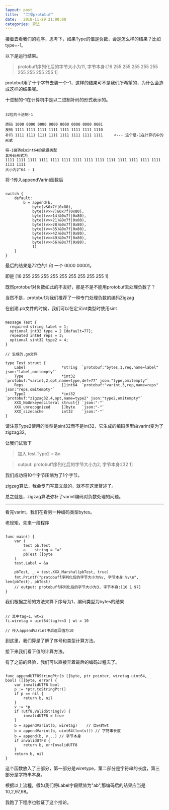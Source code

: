 ```yaml
---
layout: post
title:  "二探protobuf"
date:   2018-11-29 21:00:00
categories: 算法
---
```


接着去看我们的程序，思考下，如果Type的值是负数，会是怎么样的结果？比如type=-1。

以下是运行结果。

> protobuff序列化后的字节大小为11, 字节本身:[16 255 255 255 255 255 255 255 255 255 1]

protobuf用了十个字节去装一个-1，这样的结果可不是我们所希望的，为什么会造成这样的结果呢。

十进制的-1在计算机中是以二进制补码的形式表示的。

```

32位的十进制-1

原码 1000 0000 0000 0000 0000 0000 0000 0001
反码 1111 1111 1111 1111 1111 1111 1111 1110
补码 1111 1111 1111 1111 1111 1111 1111 1111     <--- 这个是-1在计算机中的形式

将-1强转成uint64的数据类型
其补码形式为
1111 1111 1111 1111 1111 1111 1111 1111 1111 1111 1111 1111 1111 1111 1111 1111
大小为2^64 - 1

```

将-1传入appendVarint函数后

```

switch {
    default:            
		b = append(b,
			byte(v&0x7f|0x80),
			byte((v>>7)&0x7f|0x80),
			byte((v>>14)&0x7f|0x80),
			byte((v>>21)&0x7f|0x80),
			byte((v>>28)&0x7f|0x80),
			byte((v>>35)&0x7f|0x80),
			byte((v>>42)&0x7f|0x80),
			byte((v>>49)&0x7f|0x80),
			byte((v>>56)&0x7f|0x80),
			1)
	}
}

```

最后的结果是72位的1 和 一个 0000 00001。

即是 [16 255 255 255 255 255 255 255 255 255 1]

既然protobuf对负数如此的不友好，那是不是不能用protobuf去处理负数了？

当然不是，protobuf为我们推荐了一种专门处理负数的编码Zigzag

在创建.pb文件的时候，我们可以在定义int类型时使用sint

```

message Test {
  required string label = 1;
  optional int32 type = 2 [default=77];
  repeated int64 reps = 3;
  optional sint32 type2 = 4;
}

// 生成的.go文件

type Test struct {
	Label                *string  `protobuf:"bytes,1,req,name=label" json:"label,omitempty"`
	Type                 *int32   `protobuf:"varint,2,opt,name=type,def=77" json:"type,omitempty"`
	Reps                 []int64  `protobuf:"varint,3,rep,name=reps" json:"reps,omitempty"`
	Type2                *int32   `protobuf:"zigzag32,4,opt,name=type2" json:"type2,omitempty"`
	XXX_NoUnkeyedLiteral struct{} `json:"-"`
	XXX_unrecognized     []byte   `json:"-"`
	XXX_sizecache        int32    `json:"-"`
}

```

请注意Type2使用的类型是sint32而不是int32，它生成的编码类型由varint变为了zigzag32。

让我们试验下

> 加入 test.Type2 = &n

> output: protobuff序列化后的字节大小为2, 字节本身:[32 1]

我们成功将10个字节压缩为了1个字节。

zigzag算法，我会专门写篇文章的，就不在这里赘述了。

总之就是，zigzag算法弥补了varint编码对负数处理的问题。

-----

看完varint，我们在看另一种编码类型bytes。

老规矩，先来一段程序

```

func main() {
	var (
		test pb.Test
		a    string = "a"
		pbTest []byte
	)
	test.Label = &a

	pbTest, _ = test.XXX_Marshal(pbTest, true)
	fmt.Printf("protobuff序列化后的字节大小为%v, 字节本身:%v\n", len(pbTest), pbTest)
    // output: protobuff序列化后的字节大小为3, 字节本身:[10 1 97]
}

```

我们根据之前的方法来算下序号为1，编码类型为bytes的结果

```

// 其中tag=1，wt=2
fi.wiretag = uint64(tag)<<3 | wt = 10

// 传入appendVarint中后返回值为10

```

到这里，我们算是了解了序号和类型计算方法。

接下来我们看下值的计算方法。

有了之前的经验，我们可以直接奔着最后的编码过程去了。

```

func appendUTF8StringPtr(b []byte, ptr pointer, wiretag uint64, _ bool) ([]byte, error) {
	var invalidUTF8 bool
	p := *ptr.toStringPtr()
	if p == nil {
		return b, nil
	}
	v := *p
	if !utf8.ValidString(v) {
		invalidUTF8 = true
	}
	b = appendVarint(b, wiretag)    // 自己的wt
	b = appendVarint(b, uint64(len(v))) // 字符串长度
	b = append(b, v...) // 字节本身
	if invalidUTF8 {
		return b, errInvalidUTF8
	}
	return b, nil
}

```

这个函数放入了三部分，第一部分是wiretype，第二部分是字符串的长度，第三部分是字符串本身。

根据以上流程，假如我们将Label字段赋值为"ab",那编码后的结果应当是10,2,97,98。

我跑了下程序也验证了这个推论。
